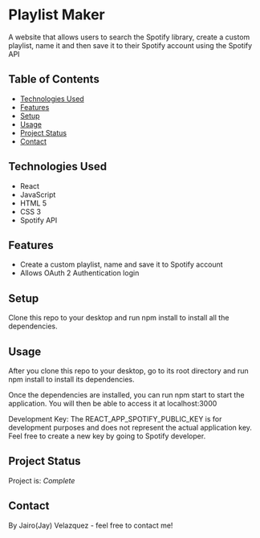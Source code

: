 # Playlist Maker
A website that allows users to search the Spotify library, create a custom playlist, name it and then save it to their Spotify account using the Spotify API


## Table of Contents
* [Technologies Used](#technologies-used)
* [Features](#features)
* [Setup](#setup)
* [Usage](#usage)
* [Project Status](#project-status)
* [Contact](#contact)


## Technologies Used
- React
- JavaScript
- HTML 5
- CSS 3
- Spotify API


## Features
- Create a custom playlist, name and save it to Spotify account
- Allows OAuth 2 Authentication login


## Setup
Clone this repo to your desktop and run npm install to install all the dependencies.


## Usage
After you clone this repo to your desktop, go to its root directory and run npm install to install its dependencies.

Once the dependencies are installed, you can run npm start to start the application. You will then be able to access it at localhost:3000

Development Key: The REACT_APP_SPOTIFY_PUBLIC_KEY is for development purposes and does not represent the actual application key. Feel free to create a new key by going to Spotify developer.


## Project Status
Project is: _Complete_ 


## Contact
By Jairo(Jay) Velazquez - feel free to contact me!